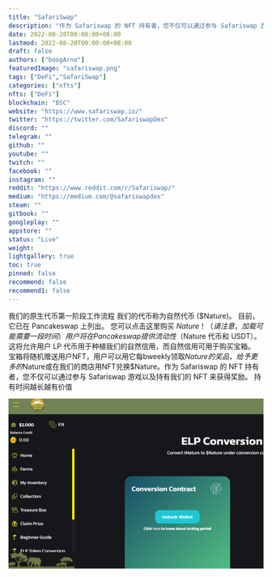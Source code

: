 ```yaml
---
title: "SafariSwap"
description: "作为 Safariswap 的 NFT 持有者，您不仅可以通过参与 Safariswap 游戏以及持有我们的 NFT 来获得奖励。 持有时间越长越有价值"
date: 2022-08-20T00:00:00+08:00
lastmod: 2022-08-20T00:00:00+08:00
draft: false
authors: ["boogArno"]
featuredImage: "safariswap.png"
tags: ["DeFi","SafariSwap"]
categories: ["nfts"]
nfts: ["DeFi"]
blockchain: "BSC"
website: "https://www.safariswap.io/"
twitter: "https://twitter.com/SafariswapDex"
discord: ""
telegram: ""
github: ""
youtube: ""
twitch: ""
facebook: ""
instagram: ""
reddit: "https://www.reddit.com/r/Safariswap/"
medium: "https://medium.com/@safariswapdex"
steam: ""
gitbook: ""
googleplay: ""
appstore: ""
status: "Live"
weight: 
lightgallery: true
toc: true
pinned: false
recommend: false
recommend1: false
---
```

我们的原生代币第一阶段工作流程
我们的代币称为自然代币 ($Nature)。 目前，它已在 Pancakeswap 上列出。 您可以点击这里购买 $Nature！ （请注意，加载可能需要一段时间）
用户将在 Pancakeswap 提供流动性（$Nature 代币和 USDT）。 这将允许用户 LP 代币用于种植我们的自然信用，而自然信用可用于购买宝箱。 宝箱将随机赠送用户NFT，用户可以用它每bweekly领取$Nature的奖品，给予更多的$Nature或在我们的商店用NFT兑换$Nature。作为 Safariswap 的 NFT 持有者，您不仅可以通过参与 Safariswap 游戏以及持有我们的 NFT 来获得奖励。 持有时间越长越有价值

![safariswap-dapp-defi-bsc-image1_5944fd75c44d825371d42b8aeb132070](safariswap-dapp-defi-bsc-image1_5944fd75c44d825371d42b8aeb132070.png)